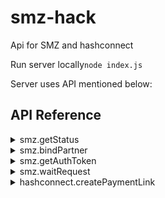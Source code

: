 # smz-hack 
Api for SMZ and hashconnect

Run server locally```node index.js```

Server uses API mentioned below: 

## API Reference
<details>
  <summary>smz.getStatus</summary>
<p>

#### smz.getStatus(authToken, userInn)

```js
const ruid = await smz.getStatus(token, inn);
```
- `token` String. The bearer access token for smz-api.
- `inn` String. Individual tax number of the user.

- Returns id of the request.

Get info about user using his individual tax number.
</p>
</details>
<details>
  <summary>smz.bindPartner</summary>
<p>
  
#### smz.bindPartner(authToken, userInn)

```js
const ruid = await bindPartner(token, inn);
```
- `token` String. The bearer access token for smz-api.
- `inn` String. Individual tax number of the user.

- Returns id of the request.

Bind user to the partner's app using user's individual tax number 
  
</p>
</details>
<details>
  <summary>smz.getAuthToken</summary>
<p>
  
#### smz.getAuthToken(username, password, clientId);

```js
const token = await smz.getAuthToken(username, password, clientId);
```
- `username` String. Partner app name.
- `clientId` String. It's equal to "smz".
- `password` String. Partner app password.


- Returns access token.


</p>
</details>
<details>
  <summary>smz.waitRequest</summary>
<p>
  
#### smz.waitRequest(token, ruid)

```js
const payloadStatus = await waitRequest(token, ruid);
```
- `token` String. The bearer access token for smz-api.
- `ruid` String. Unique request identifier.

- Returns response body

Wait for the reuest status change.


</p>
</details>
<details>
  <summary>hashconnect.createPaymentLink</summary>
<p>
  
#### hashconnect.createPaymentLink(siteId, ruid, pageParameters, price)

```js
const url = await createPaymentLink(siteId, ruid, pageParams, price);
```
- `siteId` String. Unique identifier (shoud be given by Hashconnect) 
- `pageParams` String. Links where user should be redirected from the payment page
- `price` String. Price of the deal
- `ruid` String. Unique request identifier.

- Returns payment link

Creates payment and returns url where user should redirected.
